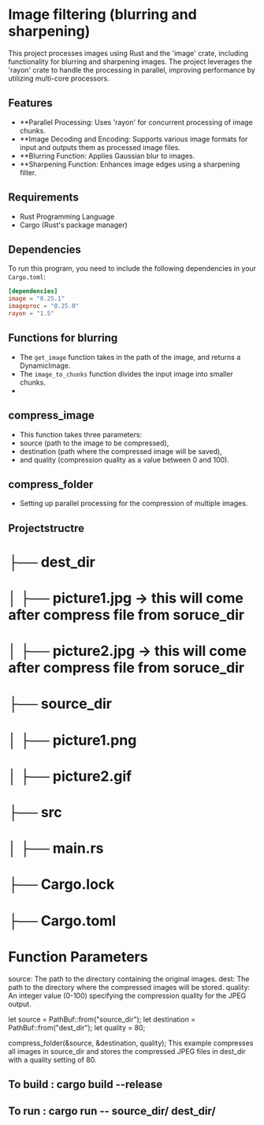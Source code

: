 # Image filtering (blurring and sharpening)

This project processes images using Rust and the 'image' crate, including functionality for blurring and sharpening images. The project leverages the 'rayon' crate to handle the processing in parallel, improving performance by utilizing multi-core processors.

## Features

- **Parallel Processing: Uses 'rayon' for concurrent processing of image chunks.
- **Image Decoding and Encoding: Supports various image formats for input and outputs them as processed image files.
- **Blurring Function: Applies Gaussian blur to images.
- **Sharpening Function: Enhances image edges using a sharpening filter.

## Requirements

- Rust Programming Language
- Cargo (Rust's package manager)

## Dependencies

To run this program, you need to include the following dependencies in your `Cargo.toml`:

```toml
[dependencies]
image = "0.25.1"
imageproc = "0.25.0"
rayon = "1.5"
```
## Functions for blurring
 - The `get_image` function takes in the path of the image, and returns a DynamicImage.
 - The `image_to_chunks` function divides the input image into smaller chunks.
 - 

## compress_image
 - This function takes three parameters: 
 - source (path to the image to be compressed), 
 - destination (path where the compressed image will be saved), 
 - and quality (compression quality as a value between 0 and 100).

## compress_folder 
 - Setting up parallel processing for the compression of multiple images.

## Projectstructre
# ├── dest_dir 
# │   ├── picture1.jpg -> this will come after compress file from soruce_dir
# │   ├── picture2.jpg -> this will come after compress file from soruce_dir
# ├── source_dir
# │   ├── picture1.png
# │   ├── picture2.gif
# ├── src
# │   ├── main.rs
# ├── Cargo.lock
# ├── Cargo.toml

# Function Parameters

source: The path to the directory containing the original images.
dest: The path to the directory where the compressed images will be stored.
quality: An integer value (0-100) specifying the compression quality for the JPEG output.

let source = PathBuf::from("source_dir");
let destination = PathBuf::from("dest_dir");
let quality = 80;

compress_folder(&source, &destination, quality);
This example compresses all images in source_dir and stores the compressed JPEG files in dest_dir with a quality setting of 80.

## To build : cargo build --release

## To run : cargo run -- source_dir/ dest_dir/
